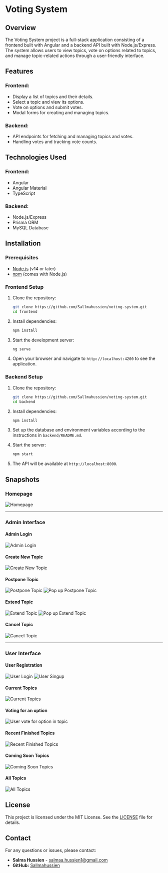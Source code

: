 # Voting System

## Overview

The Voting System project is a full-stack application consisting of a frontend built with Angular and a backend API built with Node.js/Express. The system allows users to view topics, vote on options related to topics, and manage topic-related actions through a user-friendly interface.

## Features

### **Frontend:**
  - Display a list of topics and their details.
  - Select a topic and view its options.
  - Vote on options and submit votes.
  - Modal forms for creating and managing topics.

### **Backend:**
  - API endpoints for fetching and managing topics and votes.
  - Handling votes and tracking vote counts.

## Technologies Used

### **Frontend:**
  - Angular
  - Angular Material
  - TypeScript

### **Backend:**
  - Node.js/Express
  - Prisma ORM
  - MySQL Database

## Installation

### Prerequisites

- [Node.js](https://nodejs.org/) (v14 or later)
- [npm](https://www.npmjs.com/) (comes with Node.js)

### Frontend Setup

1. Clone the repository:

   ```bash
   git clone https://github.com/Sallmahussien/voting-system.git
   cd frontend
   ```

2. Install dependencies:

   ```bash
   npm install
   ```

3. Start the development server:

   ```bash
   ng serve
   ```

4. Open your browser and navigate to `http://localhost:4200` to see the application.

### Backend Setup

1. Clone the repository:

   ```bash
   git clone https://github.com/Sallmahussien/voting-system.git
   cd backend
   ```

2. Install dependencies:

   ```bash
   npm install
   ```

3. Set up the database and environment variables according to the instructions in `backend/README.md`.

4. Start the server:

   ```bash
   npm start
   ```

5. The API will be available at `http://localhost:8000`.

## Snapshots

### Homepage
  ![Homepage](./images/landing-page.png)

---

### Admin Interface

#### Admin Login
  ![Admin Login](./images/admin-login.png)
#### Create New Topic
  ![Create New Topic](./images/create-new-topic.png)
#### Postpone Topic
  ![Postpone Topic](./images/postpone-topic.png)
  ![Pop up Postpone Topic](./images/pop-up-postpone.png)
#### Extend Topic
  ![Extend Topic](./images/extend-topic.png)
  ![Pop up Extend Topic](./images/pop-up-extend.png)
#### Cancel Topic
  ![Cancel Topic](./images/cancel-topic.png)

---

### User Interface

#### User Registration
  ![User Login](./images/signin-for-user.png)
  ![User Singup](./images/signup-for-user.png)
#### Current Topics
  ![Current Topics](./images/current-topics.png)
#### Voting for an option
  ![User vote for option in topic](./images/vote-for-option.png)
#### Recent Finished Topics
  ![Recent Finished Topics](./images/recent-finished-topics.png)
#### Coming Soon Topics
  ![Coming Soon Topics](./images/coming-soon-topics.png)
#### All Topics
  ![All Topics](./images/all-topics.png)

## License

This project is licensed under the MIT License. See the [LICENSE](https://github.com/Sallmahussien/voting-system/blob/main/LICENSE) file for details.

## Contact

For any questions or issues, please contact:

- **Salma Hussien** - [salmaa.hussien1@gmail.com](mailto:your-email@example.com)
- **GitHub:** [Sallmahussien](https://github.com/Sallmahussien/)